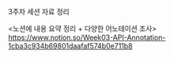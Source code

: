 3주차 세션 자료 정리

<노션에 내용 요약 정리 + 다양한 어노테이션 조사> </br>
https://www.notion.so/Week03-API-Annotation-1cba3c934b69801daafaf574b0e711b8


